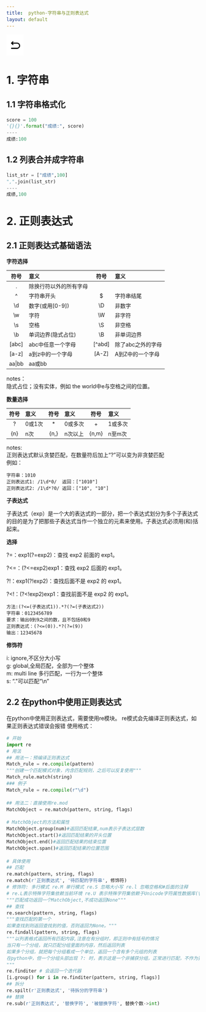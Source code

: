 ```yaml
---
title:  python-字符串与正则表达式
layout: default
---
```

[![返回](/assets/images/back.png)](../../../../2022/07/05/Python_Index.html)

# 1. 字符串
## 1.1 字符串格式化

```python
score = 100
'{}{}'.format("成绩:", score)
----
成绩:100
```

## 1.2 列表合并成字符串

```python
list_str = ["成绩",100]
",".join(list_str)
----
成绩,100
```

# 2. 正则表达式
## 2.1 正则表达式基础语法

**字符选择**

|符号|意义|符号|意义|
|:--:|:--|:--:|:--|
|.|除换行符以外的所有字母|||
|^|字符串开头|$|字符串结尾|
|\d|数字(或用[0-9])|\D|非数字|
|\w|字符|\W|非字符|
|\s|空格|\S|非空格|
|\b|单词边界(隐式占位)|\B|非单词边界|
|[abc]|abc中任意一个字母|[^abd]|除了abc之外的字母|
|[a-z]|a到z中的一个字母|[A-Z]|A到Z中的一个字母|
|aa\|bb|aa或bb|

notes：  
隐式占位；没有实体，例如 the world中e与空格之间的位置。

**数量选择**

|符号|意义|符号|意义|符号|意义|
|:--:|:--|:--:|:--|:--:|:--|
|?|0或1次|*|0或多次|+|1或多次|
|{n}|n次|{n,}|n次以上|{n,m}|n至m次|

notes:  
正则表达式默认贪婪匹配，在数量符后加上“?”可以变为非贪婪匹配  
例如：  

    字符串：1010  
    正则表达式1: /1\d*0/  返回：["1010"]  
    正则表达式2: /1\d*?0/ 返回：["10", "10"]  

**子表达式**

子表达式（exp）是一个大的表达式的一部分，把一个表达式划分为多个子表达式的目的是为了把那些子表达式当作一个独立的元素来使用。子表达式必须用(和)括起来。

**选择**

?=：exp1(?=exp2)：查找 exp2 前面的 exp1。

?<=：(?<=exp2)exp1：查找 exp2 后面的 exp1。

?!：exp1(?!exp2)：查找后面不是 exp2 的 exp1。

?<!：(?<!exp2)exp1：查找前面不是 exp2 的 exp1。
    
    方法:(?<=(子表达式1)).*?(?=(子表达式2))
    字符串：0123456789
    要求：输出0到9之间的数，且不包括0和9
    正则表达式：(?<=(0)).*?(?=(9))
    输出：12345678

**修饰符**

i: ignore,不区分大小写  
g: global,全局匹配，全部为一个整体  
m: multi line 多行匹配，一行为一个整体  
s: “."可以匹配“\n”

## 2.2 在python中使用正则表达式

在python中使用正则表达式，需要使用re模块。
re模式会先编译正则表达式，如果正则表达式错误会报错
使用格式：

```python
# 开始
import re
# 用法
## 用法一：预编译正则表达式
Match_rule = re.compile(pattern)
"""创建一个匹配模式对象，内含匹配规则，之后可以反复使用"""
Match_rule.match(string)
### 例子
Match_rule = re.compile(r"\d")

## 用法二：直接使用re.mod
MatchObject = re.match(pattern, string, flags)

# MatchObject的方法和属性
MatchObject.group(num)#返回匹配结果,num表示子表达式层数
MatchObject.start()#返回匹配结果的开头位置
MatchObject.end()#返回匹配结果的结束位置
MatchObject.span()#返回匹配结果的位置范围

# 具体使用
## 匹配
re.match(pattern, string, flags)
re.match(r'正则表达式', '待匹配的字符串', 修饰符)
# 修饰符: 多行模式 re.M 单行模式 re.S 忽略大小写 re.l 忽略空格和#后面的注释 
# re.L表示特殊字符集依赖当前环境 re.U 表示特殊字符集依赖于Unicode字符属性数据库(\w \W \b \B \d \D \s \S)
"""匹配成功返回一个MatchObject,不成功返回None"""
## 查找
re.search(pattern, string, flags)
"""查找匹配的第一个
如果查找到则返回查找到的值，否则返回为None。"""
re.findall(pattern, string, flags)
"""以列表格式返回所有匹配内容,注意在有分组时，即正则中有括号的情况
当只有一个分组，就只匹配分组里面的内容，然后返回列表
如果多个分组，就把每个分组看成一个单位，返回一个含有多个元组的列表
在python中，但一个分组头部出现 ?: 时，表示这是一个非捕获分组，正常进行匹配，不作为独立结果输出
"""
re.finditer # 会返回一个迭代器
[i.group() for i in re.finditer(pattern, string, flags)]
## 拆分
re.spilt(r'正则表达式', '待拆分的字符串')
## 替换
re.sub(r'正则表达式', '替换字符', '被替换字符', 替换个数->int)
```

